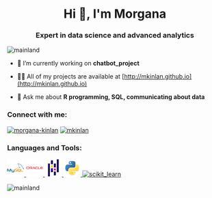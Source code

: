 <h1 align="center">Hi 👋, I'm Morgana</h1>
<h3 align="center">Expert in data science and advanced analytics</h3>

<p align="left"> <img src="https://komarev.com/ghpvc/?username=mainland&label=Profile%20views&color=0e75b6&style=flat" alt="mainland" /> </p>

- 🔭 I’m currently working on **chatbot_project**

- 👨‍💻 All of my projects are available at [http://mkinlan.github.io](http://mkinlan.github.io)

- 💬 Ask me about **R programming, SQL, communicating about data**

<h3 align="left">Connect with me:</h3>
<p align="left">
<a href="https://linkedin.com/in/morgana-kinlan" target="blank"><img align="center" src="https://raw.githubusercontent.com/rahuldkjain/github-profile-readme-generator/master/src/images/icons/Social/linked-in-alt.svg" alt="morgana-kinlan" height="30" width="40" /></a>
<a href="https://www.leetcode.com/mkinlan" target="blank"><img align="center" src="https://raw.githubusercontent.com/rahuldkjain/github-profile-readme-generator/master/src/images/icons/Social/leet-code.svg" alt="mkinlan" height="30" width="40" /></a>
</p>

<h3 align="left">Languages and Tools:</h3>
<p align="left"> <a href="https://www.mysql.com/" target="_blank" rel="noreferrer"> <img src="https://raw.githubusercontent.com/devicons/devicon/master/icons/mysql/mysql-original-wordmark.svg" alt="mysql" width="40" height="40"/> </a> <a href="https://www.oracle.com/" target="_blank" rel="noreferrer"> <img src="https://raw.githubusercontent.com/devicons/devicon/master/icons/oracle/oracle-original.svg" alt="oracle" width="40" height="40"/> </a> <a href="https://pandas.pydata.org/" target="_blank" rel="noreferrer"> <img src="https://raw.githubusercontent.com/devicons/devicon/2ae2a900d2f041da66e950e4d48052658d850630/icons/pandas/pandas-original.svg" alt="pandas" width="40" height="40"/> </a> <a href="https://www.python.org" target="_blank" rel="noreferrer"> <img src="https://raw.githubusercontent.com/devicons/devicon/master/icons/python/python-original.svg" alt="python" width="40" height="40"/> </a> <a href="https://scikit-learn.org/" target="_blank" rel="noreferrer"> <img src="https://upload.wikimedia.org/wikipedia/commons/0/05/Scikit_learn_logo_small.svg" alt="scikit_learn" width="40" height="40"/> </a> </p>

<p><img align="center" src="https://github-readme-stats.vercel.app/api/top-langs?username=mainland&show_icons=true&locale=en&layout=compact" alt="mainland" /></p>
